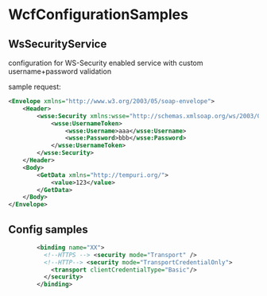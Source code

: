 WcfConfigurationSamples
=======================

WsSecurityService
-----------------
configuration for WS-Security enabled service with custom username+password validation

sample request:
```xml
<Envelope xmlns="http://www.w3.org/2003/05/soap-envelope">
	<Header>
		<wsse:Security xmlns:wsse="http://schemas.xmlsoap.org/ws/2003/06/secext">
			<wsse:UsernameToken>
				<wsse:Username>aaa</wsse:Username>
				<wsse:Password>bbb</wsse:Password>
			</wsse:UsernameToken>
		</wsse:Security>
	</Header>
	<Body>
		<GetData xmlns="http://tempuri.org/">
			<value>123</value>
		</GetData>
	</Body>
</Envelope>
```

Config samples
--------------

```xml
        <binding name="XX">
          <!--HTTPS --> <security mode="Transport" />
          <!--HTTP--> <security mode="TransportCredentialOnly">
            <transport clientCredentialType="Basic"/>
          </security>
        </binding>
```
